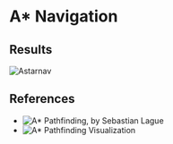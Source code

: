 # A* Navigation

## Results
![Astarnav](https://user-images.githubusercontent.com/64482413/124706994-d6717880-df15-11eb-9619-c35de038986b.png)



## References 
* ![A* Pathfinding, by Sebastian Lague ](https://www.youtube.com/watch?v=-L-WgKMFuhE&t=247s)
* ![A* Pathfinding Visualization](https://www.youtube.com/watch?v=JtiK0DOeI4A)
